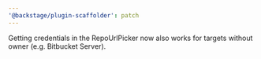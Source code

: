 ```yaml
---
'@backstage/plugin-scaffolder': patch
---
```


Getting credentials in the RepoUrlPicker now also works for targets without owner (e.g. Bitbucket Server).
